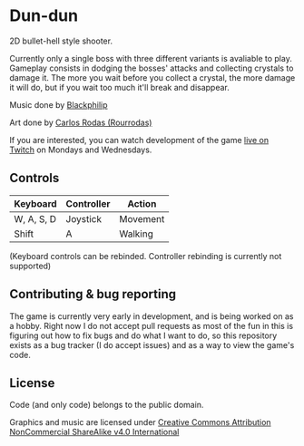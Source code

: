 # Dun-dun

2D bullet-hell style shooter.

Currently only a single boss with three different variants is avaliable to play. Gameplay consists in dodging the bosses' attacks and collecting crystals to damage it. The more you wait before you collect a crystal, the more damage it will do, but if you wait too much it'll break and disappear.

Music done by [Blackphilip](https://www.instagram.com/mr.satvrn/)

Art done by [Carlos Rodas (Rourrodas)](https://www.instagram.com/rourodas/)

If you are interested, you can watch development of the game [live on Twitch](https://www.twitch.tv/playnoweverybody) on Mondays and Wednesdays.

## Controls

| Keyboard | Controller | Action |
| -------- | ---------- | ------ |
| W, A, S, D | Joystick | Movement |
| Shift | A | Walking |

(Keyboard controls can be rebinded. Controller rebinding is currently not supported)

## Contributing & bug reporting

The game is currently very early in development, and is being worked on as a hobby. Right now I do not accept pull requests as most of the fun in this is figuring out how to fix bugs and do what I want to do, so this repository exists as a bug tracker (I do accept issues) and as a way to view the game's code.

## License

Code (and only code) belongs to the public domain.

Graphics and music are licensed under [Creative Commons Attribution NonCommercial ShareAlike v4.0 International](https://creativecommons.org/licenses/by-nc-sa/4.0/)
